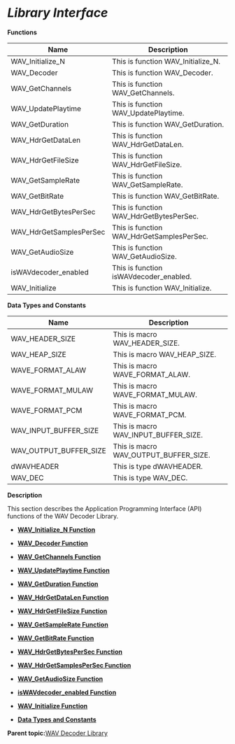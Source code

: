 # *Library Interface*

**Functions**

|**Name**|**Description**|
|--------|---------------|
|WAV\_Initialize\_N|This is function WAV\_Initialize\_N.|
|WAV\_Decoder|This is function WAV\_Decoder.|
|WAV\_GetChannels|This is function WAV\_GetChannels.|
|WAV\_UpdatePlaytime|This is function WAV\_UpdatePlaytime.|
|WAV\_GetDuration|This is function WAV\_GetDuration.|
|WAV\_HdrGetDataLen|This is function WAV\_HdrGetDataLen.|
|WAV\_HdrGetFileSize|This is function WAV\_HdrGetFileSize.|
|WAV\_GetSampleRate|This is function WAV\_GetSampleRate.|
|WAV\_GetBitRate|This is function WAV\_GetBitRate.|
|WAV\_HdrGetBytesPerSec|This is function WAV\_HdrGetBytesPerSec.|
|WAV\_HdrGetSamplesPerSec|This is function WAV\_HdrGetSamplesPerSec.|
|WAV\_GetAudioSize|This is function WAV\_GetAudioSize.|
|isWAVdecoder\_enabled|This is function isWAVdecoder\_enabled.|
|WAV\_Initialize|This is function WAV\_Initialize.|

**Data Types and Constants**

|**Name**|**Description**|
|--------|---------------|
|WAV\_HEADER\_SIZE|This is macro WAV\_HEADER\_SIZE.|
|WAV\_HEAP\_SIZE|This is macro WAV\_HEAP\_SIZE.|
|WAVE\_FORMAT\_ALAW|This is macro WAVE\_FORMAT\_ALAW.|
|WAVE\_FORMAT\_MULAW|This is macro WAVE\_FORMAT\_MULAW.|
|WAVE\_FORMAT\_PCM|This is macro WAVE\_FORMAT\_PCM.|
|WAV\_INPUT\_BUFFER\_SIZE|This is macro WAV\_INPUT\_BUFFER\_SIZE.|
|WAV\_OUTPUT\_BUFFER\_SIZE|This is macro WAV\_OUTPUT\_BUFFER\_SIZE.|
|dWAVHEADER|This is type dWAVHEADER.|
|WAV\_DEC|This is type WAV\_DEC.|

**Description**

This section describes the Application Programming Interface \(API\) functions of the WAV Decoder Library.

-   **[WAV\_Initialize\_N Function](GUID-1B47234A-FF38-46FA-BDFC-4EBB1DB3A760.md)**  

-   **[WAV\_Decoder Function](GUID-46F25E82-6CDA-4F85-AF6F-9369730D91F3.md)**  

-   **[WAV\_GetChannels Function](GUID-3B1A67E4-9ADF-4AE4-9517-58A04603DCDA.md)**  

-   **[WAV\_UpdatePlaytime Function](GUID-05934506-A95F-4F57-BB0A-3760DB68DCAE.md)**  

-   **[WAV\_GetDuration Function](GUID-5ED21487-560A-44EE-81C0-AB1FB460DBF4.md)**  

-   **[WAV\_HdrGetDataLen Function](GUID-46D91C5B-8143-4288-9301-662A4DEE8A3D.md)**  

-   **[WAV\_HdrGetFileSize Function](GUID-C8FF5AFA-99B5-426C-A239-FD52459D97E2.md)**  

-   **[WAV\_GetSampleRate Function](GUID-0D0B5560-693D-494D-98D6-1368F477BF1A.md)**  

-   **[WAV\_GetBitRate Function](GUID-82A9E363-4564-4F33-B5E9-A03CA802EDB6.md)**  

-   **[WAV\_HdrGetBytesPerSec Function](GUID-91145327-CDCC-427E-9876-4516A07A8883.md)**  

-   **[WAV\_HdrGetSamplesPerSec Function](GUID-29A6A46A-0236-4DE0-A8A2-F11B941A18C2.md)**  

-   **[WAV\_GetAudioSize Function](GUID-F6EFCD08-BC77-4D2F-97C6-4C1D04F47579.md)**  

-   **[isWAVdecoder\_enabled Function](GUID-D6908B71-F9E3-495D-94F3-3B4B5A67C904.md)**  

-   **[WAV\_Initialize Function](GUID-A545AA56-9961-4553-99CD-678DA89F84C0.md)**  

-   **[Data Types and Constants](GUID-5D679290-5372-4EE5-A8E2-E2C94B28C3E8.md)**  


**Parent topic:**[WAV Decoder Library](GUID-3CAE5A37-321C-4481-B7FB-695E454CC3E0.md)

